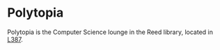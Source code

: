 # Polytopia

Polytopia is the Computer Science lounge in the Reed library, located in
[L387](https://library.reed.edu/about/maps.html#tab1-5).

